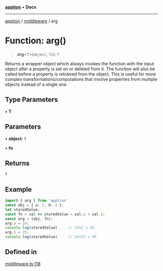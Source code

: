 [**apption**](../../README.md) • **Docs**

***

[apption](../../modules.md) / [middleware](../README.md) / arg

# Function: arg()

> **arg**\<`T`\>(`object`, `fn`): `T`

Returns a wrapper object which always invokes the function with the 
input object after a property is set on or deleted from it. The function 
will also be called before a property is retrieved from the object. This is 
useful for more complex transformations/computations that involve properties 
from multiple objects instead of a single one.

## Type Parameters

• **T**

## Parameters

• **object**: `T`

• **fn**

## Returns

`T`

## Example

```ts
import { arg } from 'apption'
const obj = { a: 1, b: 2 };
let storedValue;
const fn = val => storedValue = val.a + val.b;
const arg = (obj, fn);
arg.a = 24;
console.log(storedValue)     // 24+2 = 26.
arg.b = 25;
console.log(storedValue)     // 24+25 = 49.
```

## Defined in

[middleware.ts:118](https://github.com/mksunny1/apption/blob/3f2288c24fed7fc1effebf2fdac51656d2dda91c/src/middleware.ts#L118)
